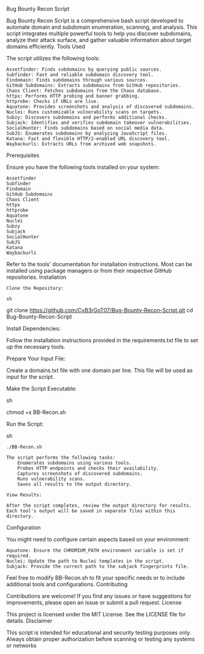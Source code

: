 Bug Bounty Recon Script

Bug Bounty Recon Script is a comprehensive bash script developed to automate domain and subdomain enumeration, scanning, and analysis. This script integrates multiple powerful tools to help you discover subdomains, analyze their attack surface, and gather valuable information about target domains efficiently.
Tools Used

The script utilizes the following tools:

    Assetfinder: Finds subdomains by querying public sources.
    Subfinder: Fast and reliable subdomain discovery tool.
    Findomain: Finds subdomains through various sources.
    GitHub Subdomains: Extracts subdomains from GitHub repositories.
    Chaos Client: Fetches subdomains from the Chaos database.
    httpx: Performs HTTP probing and banner grabbing.
    httprobe: Checks if URLs are live.
    Aquatone: Provides screenshots and analysis of discovered subdomains.
    Nuclei: Runs customizable vulnerability scans on targets.
    Subzy: Discovers subdomains and performs additional checks.
    Subjack: Identifies and verifies subdomain takeover vulnerabilities.
    SocialHunter: Finds subdomains based on social media data.
    SubJS: Enumerates subdomains by analyzing JavaScript files.
    Katana: Fast and flexible HTTP/2-enabled URL discovery tool.
    Waybackurls: Extracts URLs from archived web snapshots.

Prerequisites

Ensure you have the following tools installed on your system:

    Assetfinder
    Subfinder
    Findomain
    GitHub Subdomains
    Chaos Client
    httpx
    httprobe
    Aquatone
    Nuclei
    Subzy
    Subjack
    SocialHunter
    SubJS
    Katana
    Waybackurls

Refer to the tools' documentation for installation instructions. Most can be installed using package managers or from their respective GitHub repositories.
Installation

    Clone the Repository:

    sh

git clone https://github.com/CyB3rGoT07/Bug-Bounty-Recon-Script.git
cd Bug-Bounty-Recon-Script

Install Dependencies:

Follow the installation instructions provided in the requirements.txt file to set up the necessary tools.

Prepare Your Input File:

Create a domains.txt file with one domain per line. This file will be used as input for the script.

Make the Script Executable:

sh

chmod +x BB-Recon.sh

Run the Script:

sh

    ./BB-Recon.sh

    The script performs the following tasks:
        Enumerates subdomains using various tools.
        Probes HTTP endpoints and checks their availability.
        Captures screenshots of discovered subdomains.
        Runs vulnerability scans.
        Saves all results to the output directory.

    View Results:

    After the script completes, review the output directory for results. Each tool's output will be saved in separate files within this directory.

Configuration

You might need to configure certain aspects based on your environment:

    Aquatone: Ensure the CHROMIUM_PATH environment variable is set if required.
    Nuclei: Update the path to Nuclei templates in the script.
    Subjack: Provide the correct path to the subjack fingerprints file.

Feel free to modify BB-Recon.sh to fit your specific needs or to include additional tools and configurations.
Contributing

Contributions are welcome! If you find any issues or have suggestions for improvements, please open an issue or submit a pull request.
License

This project is licensed under the MIT License. See the LICENSE file for details.
Disclaimer

This script is intended for educational and security testing purposes only. Always obtain proper authorization before scanning or testing any systems or networks
